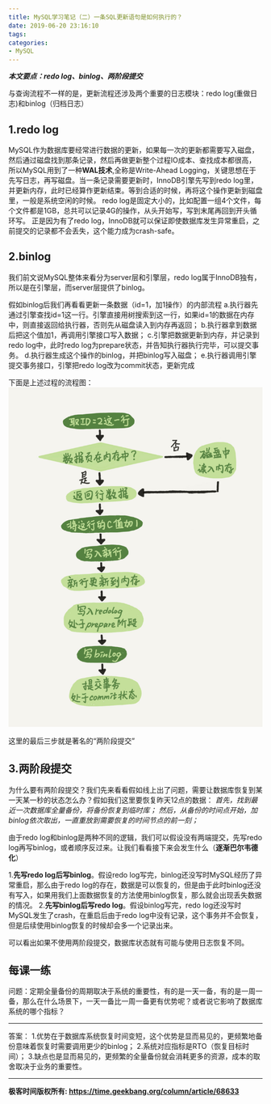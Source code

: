 ```yaml
---
title: MySQL学习笔记（二）一条SQL更新语句是如何执行的？
date: 2019-06-20 23:16:10
tags:
categories: 
- MySQL
---
```

***本文要点：redo log、binlog、两阶段提交***

<!-- more -->

与查询流程不一样的是，更新流程还涉及两个重要的日志模块：redo log(重做日志)和binlog（归档日志）

## 1.redo log
MySQL作为数据库要经常进行数据的更新，如果每一次的更新都需要写入磁盘，然后通过磁盘找到那条记录，然后再做更新整个过程IO成本、查找成本都很高，所以MySQL用到了一种**WAL技术**,全称是Write-Ahead Logging，关键思想在于先写日志，再写磁盘。当一条记录需要更新时，InnoDB引擎先写到redo log里，并更新内存，此时已经算作更新结束。等到合适的时候，再将这个操作更新到磁盘里，一般是系统空闲的时候。
redo log是固定大小的，比如配置一组4个文件，每个文件都是1GB，总共可以记录4G的操作，从头开始写，写到末尾再回到开头循环写。
正是因为有了redo log，InnoDB就可以保证即使数据库发生异常重启，之前提交的记录都不会丢失，这个能力成为crash-safe。

## 2.binlog
我们前文说MySQL整体来看分为server层和引擎层，redo log属于InnoDB独有，所以是在引擎层，而server层提供了binlog。

假如binlog后我们再看看更新一条数据（id=1，加1操作）的内部流程
a.执行器先通过引擎查找id=1这一行。引擎直接用树搜索到这一行，如果id=1的数据在内存中，则直接返回给执行器，否则先从磁盘读入到内存再返回；
b.执行器拿到数据后把这个值加1，再调用引擎接口写入数据；
c.引擎把数据更新到内存，并记录到redo log中，此时redo log为prepare状态，并告知执行器执行完毕，可以提交事务。
d.执行器生成这个操作的binlog，并把binlog写入磁盘；
e.执行器调用引擎提交事务接口，引擎把redo log改为commit状态，更新完成

下面是上述过程的流程图：
![](/image/update_sql.jpg)

这里的最后三步就是著名的“两阶段提交”

## 3.两阶段提交
为什么要有两阶段提交？我们先来看看假如线上出了问题，需要让数据库恢复到某一天某一秒的状态怎么办？假如我们这里要恢复昨天12点的数据：
*首先，找到最近一次数据库全量备份，将备份恢复到临时库；*
*然后，从备份的时间点开始，加binlog依次取出，一直重放到需要恢复的时间节点的前一刻；*

由于redo log和binlog是两种不同的逻辑，我们可以假设没有两端提交，先写redo log再写binlog，或者顺序反过来。让我们看看接下来会发生什么（**逐渐巴尔韦德化**）

1.**先写redo log后写binlog**。假设redo log写完，binlog还没写时MySQL经历了异常重启，那么由于redo log的存在，数据是可以恢复的，但是由于此时binlog还没有写入，如果用我们上面数据恢复的方法使用binlog恢复，那么就会出现丢失数据的情况。
2.**先写binlog后写redo log**。假设binlog写完，redo log还没写时MySQL发生了crash，在重启后由于redo log中没有记录，这个事务并不会恢复，但是后续使用binlog恢复的时候却会多一个记录出来。

可以看出如果不使用两阶段提交，数据库状态就有可能与使用日志恢复不同。

## 每课一练
问题：定期全量备份的周期取决于系统的重要性，有的是一天一备，有的是一周一备，那么在什么场景下，一天一备比一周一备更有优势呢？或者说它影响了数据库系统的哪个指标？

-------

答案：
1.优势在于数据库系统恢复时间变短，这个优势是显而易见的，更频繁地备份意味着恢复时需要调用更少的binlog；
2.系统对应指标是RTO（恢复目标时间）；
3.缺点也是显而易见的，更频繁的全量备份就会消耗更多的资源，成本的取舍取决于业务的重要性。

****

**极客时间版权所有: https://time.geekbang.org/column/article/68633**